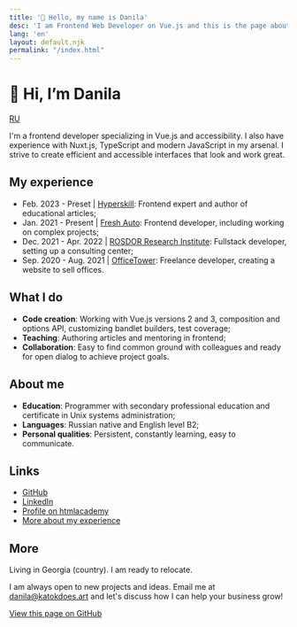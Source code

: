 ```yaml
---
title: '👋 Hello, my name is Danila'
desc: 'I am Frontend Web Developer on Vue.js and this is the page about me, my work, projects, and other stuff'
lang: 'en'
layout: default.njk
permalink: "/index.html"
---
```


# 👋 Hi, I’m Danila

[RU](/ru)

I'm a frontend developer specializing in Vue.js and accessibility. I also have experience with Nuxt.js, TypeScript and modern JavaScript in my arsenal. I strive to create efficient and accessible interfaces that look and work great.

## My experience

- Feb. 2023 - Preset		| [Hyperskill](https://hyperskill.org/): Frontend expert and author of educational articles;
- Jan. 2021 - Present   | [Fresh Auto](https://freshauto.ru/): Frontend developer, including working on complex projects;
- Dec. 2021 - Apr. 2022 | [ROSDOR Research Institute](https://consult.rosdorspk.ru/): Fullstack developer, setting up a consulting center;
- Sep. 2020 - Aug. 2021 | [OfficeTower](https://officetower.ru/): Freelance developer, creating a website to sell offices.

## What I do

- **Code creation**: Working with Vue.js versions 2 and 3, composition and options API, customizing bandlet builders, test coverage;
- **Teaching**: Authoring articles and mentoring in frontend;
- **Collaboration**: Easy to find common ground with colleagues and ready for open dialog to achieve project goals.

## About me

- **Education**: Programmer with secondary professional education and certificate in Unix systems administration;
- **Languages**: Russian native and English level B2;
- **Personal qualities**: Persistent, constantly learning, easy to communicate.

## Links

- [GitHub](https://github.com/katokdoescode)
- [LinkedIn](https://www.linkedin.com/in/bdanila/)
- [Profile on htmlacademy](https://htmlacademy.ru/profile/katok)
- [More about my experience](/experience)

## More

Living in Georgia (country). I am ready to relocate.

I am always open to new projects and ideas. Email me at [danila@katokdoes.art](mailto:danila@katokdoes.art) and let's discuss how I can help your business grow!

[View this page on GitHub](https://github.com/katokdoescode/katokdoes.art)
